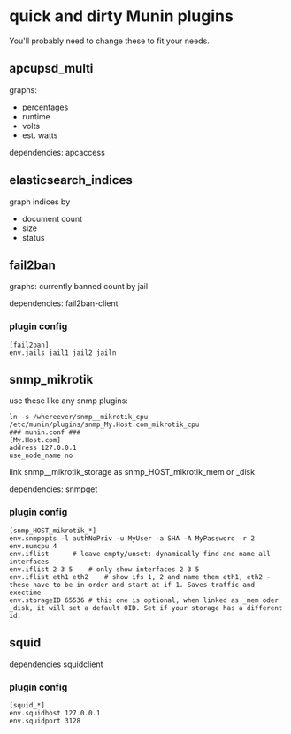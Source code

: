 # quick and dirty Munin plugins
You'll probably need to change these to fit your needs.

## apcupsd_multi
graphs:

- percentages
- runtime
- volts
- est. watts

dependencies: apcaccess

## elasticsearch_indices
graph indices by

- document count
- size
- status

## fail2ban
graphs: currently banned count by jail

dependencies: fail2ban-client

### plugin config
	[fail2ban]
	env.jails jail1 jail2 jailn

## snmp_mikrotik
use these like any snmp plugins:

	ln -s /whereever/snmp__mikrotik_cpu /etc/munin/plugins/snmp_My.Host.com_mikrotik_cpu
	### munin.conf ###
	[My.Host.com]
	address 127.0.0.1
	use_node_name no

link snmp__mikrotik_storage as snmp_HOST_mikrotik_mem or _disk

dependencies: snmpget

### plugin config
	[snmp_HOST_mikrotik_*]
	env.snmpopts -l authNoPriv -u MyUser -a SHA -A MyPassword -r 2
	env.numcpu 4
	env.iflist		# leave empty/unset: dynamically find and name all interfaces
	env.iflist 2 3 5	# only show interfaces 2 3 5
	env.iflist eth1 eth2	# show ifs 1, 2 and name them eth1, eth2 - these have to be in order and start at if 1. Saves traffic and exectime	
	env.storageID 65536	# this one is optional, when linked as _mem oder _disk, it will set a default OID. Set if your storage has a different id.

## squid 
dependencies squidclient

### plugin config
	[squid_*]
	env.squidhost 127.0.0.1
	env.squidport 3128
